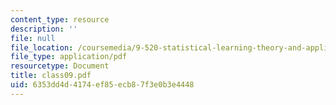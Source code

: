 ```yaml
---
content_type: resource
description: ''
file: null
file_location: /coursemedia/9-520-statistical-learning-theory-and-applications-spring-2006/6353dd4d4174ef85ecb87f3e0b3e4448_class09.pdf
file_type: application/pdf
resourcetype: Document
title: class09.pdf
uid: 6353dd4d-4174-ef85-ecb8-7f3e0b3e4448
---
```

